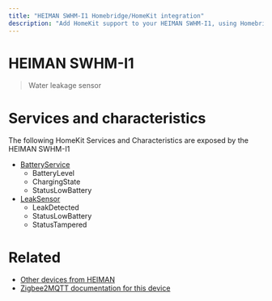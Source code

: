 ```yaml
---
title: "HEIMAN SWHM-I1 Homebridge/HomeKit integration"
description: "Add HomeKit support to your HEIMAN SWHM-I1, using Homebridge, Zigbee2MQTT and homebridge-z2m."
---
```

<!---
This file has been GENERATED using src/docgen/docgen.ts
DO NOT EDIT THIS FILE MANUALLY!
-->
# HEIMAN SWHM-I1
> Water leakage sensor


# Services and characteristics
The following HomeKit Services and Characteristics are exposed by
the HEIMAN SWHM-I1

* [BatteryService](../../battery.md)
  * BatteryLevel
  * ChargingState
  * StatusLowBattery
* [LeakSensor](../../sensors.md)
  * LeakDetected
  * StatusLowBattery
  * StatusTampered


# Related
* [Other devices from HEIMAN](../index.md#heiman)
* [Zigbee2MQTT documentation for this device](https://www.zigbee2mqtt.io/devices/SWHM-I1.html)